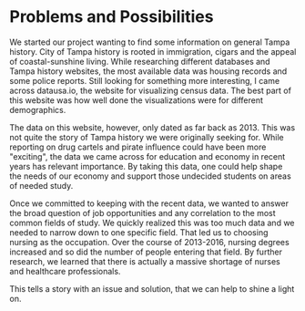 # Problems and Possibilities


We started our project wanting to find some information on general Tampa history. City of Tampa history is rooted in immigration, cigars and the appeal of coastal-sunshine living. While researching different databases and Tampa history websites, the most available data was housing records and some police reports. Still looking for something more interesting, I came across datausa.io, the website for visualizing census data. The best part of this website was how well done the visualizations were for different demographics. 

The data on this website, however, only dated as far back as 2013. This was not quite the story of Tampa history we were originally seeking for. While reporting on drug cartels and pirate influence could have been more "exciting", the data we came across for education and economy in recent years has relevant importance. By taking this data, one could help shape the needs of our economy and support those undecided students on areas of needed study. 

Once we committed to keeping with the recent data, we wanted to answer the broad question of job opportunities and any correlation to the most common fields of study. We quickly realized this was too much data and we needed to narrow down to one specific field. That led us to choosing nursing as the occupation. Over the course of 2013-2016, nursing degrees increased and so did the number of people entering that field. By further research, we learned that there is actually a massive shortage of nurses and healthcare professionals. 

This tells a story with an issue and solution, that we can help to shine a light on. 

